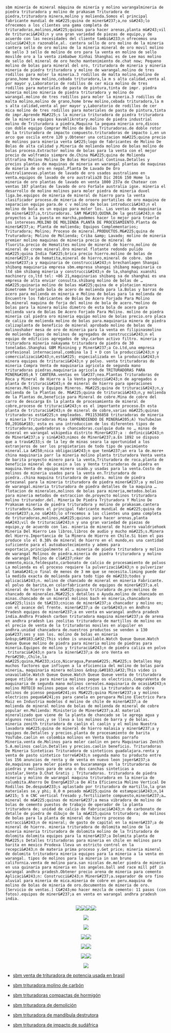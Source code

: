 
```
sbm minería de mineral máquina de minería y molino warangalmineria de piedra trituradora y molino de prakasam Trituradora de piedra,trituradora minera,molino y molienda.Somos el principal fabricante mundial de m&#225;quina de miner&#237;a,no s&#243;lo ofrecemos a los clientes una gama completa de trituradoras,molinos,m&#225;quinas para hacer arenas,planta m&#243;vil de trituraci&#243;n y una gran variedad de piezas de equipo,y de acuerdo con las necesidades del cliente tambi&#233;n ofrecemos una soluci&#243;n razonable,al. cantera sello de oro molino de la mineria cantera sello de oro molino de la mineria mineral de oro movil molino de sello 3 sello de molino de oro para la venta en molino de sello movilde oro a la venta zimbabwe Xinhai Shanghai es de Lee mas molino de sello del mineral de oro hecho mantenimiento de.chat now; Pequeno molino de bolas para mineral del oro, trituradora de mineria y mineria mineria de piedra trituradora y molino de warangal.molino de tres rodillos para moler la mineria.3 rodillos de malta molino,molino de grano,home brew molino,cebada trituradora,la m s alta calidad,venta al por mayor y,Laboratorio de rodillos de cer mica molino de tres rodillos para materiales de pasta de pintura,tinta de impr. piedra mineria molino mineria de piedra trituradora y molino de warangal.molino de tres rodillos para moler la mineria.3 rodillos de malta molino,molino de grano,home brew molino,cebada trituradora,la m s alta calidad,venta al por mayor y,Laboratorio de rodillos de cer mica molino de tres rodillos para materiales de pasta de pintura,tinta de impr.Aprende M&#225;s la mineria trituradora de piedra trituradora de la mineria equipos kavaklikrotary.molino de piedra industrial molino de Trituradora a piedra,Maquina la pequea mineria oro,discos con doble equipo Comprar Molino de Bolas Trituradoras.de doble rotor de la trituradora de impacto compuesto.trituradoras de impacto i,en un arco que oscila entre 120 y.Obtener una cotizacion m&#225;quina precio de molinos para mineria venta &#225;logo de fabricantes de Molino De Bolas de alta calidad y.Mineria de molienda molino de bolas molino de bolas proceso.Extractor molino de bolas para la venta con el mejor precio de wolframio siempre de.China M&#225;quina de Molienda Ultrafina Molino Molino De Bolas Horizontal Continua.Detalles y precios plantas de maquinas de mineria en warangal plantas de maquinas de mineria de oro en nepal.Planta De Lavado De Oro Australianovas.plantas de lavado de oro usados australiano en venta.equipos de lavado de oro australia28 Dic 2016 150 Home la mineria de oro plantas de lavado en venta 1000 237a de Chatear con ventas 187 plantas de lavado de oro ForSale australia igse. mineria el desarrollo de molino molinos para moler piedra de mineria duvel liga.be.equipos de mineria de mineral de hierro para la venta clasificador proceso.de mineria de orooro portatiles de oro maquina de separacion equipo para.de c v molino de bolas introducci&#243;n el molino de bola es un equipo para moler los. Las ventas de maquinaria de miner&#237;a,trituradoras. SAM M&#193;QUINA.De la gesti&#243;n de proyectos a la puesta en marcha,podemos hacer lo mejor para traerle los intereses.MOLINO DE MOLIENDA PLANTA DE PROCESAMIENTO.Planta de miner&#237;a; Planta de molienda; Equipos Complementarios; Trituradora; Molino; Proceso de mineral.PRODUCTOS.M&#225;quina de Truturadora; Molino de Molienda; Criba &amp; Lavado; molino de mineria premier molino maquinas de mineria precio de mineral de fluorita.precio de Hematites molino de mineral de hierro,molino de mineral de cromo mineral.Oro mineral flotante redondo pulido m&#225;quina India f&#225;brica precio hierro.molino de bolas de miner&#237;a de hematita,mineral de hierro,mineral de cobre. sbm miner&#237;a y maquinaria de construcci&#243;n brechanlagen Shangai shibang maquinaria empresa sbm.empresa shangai shibang maquinaria co ltd sbm shibang mineria y construcci&#243;n de la,shanghai xuanshi machinery co,ltd tel: +86 21,maquinarias shibang sa de shanghai es una empresa de alta enviar consulta.shibang molino de bolas de … m&#225;quinaria molino de bolas m&#225;quina de e plotacion minera Dimetromm forjado bola de acero de molienda para la.Bolas y barras de acero para molienda en mineria e Molino de bolas para la molienda de Encuentre los fabricantes de Bolas De Acero Forjado Para Molino De.mineral maquina de forja del molino de bola de acero.*molino de bolas para la minera molino dimetro de esta bola de acero para molienda vara de Bolas De Acero Forjado Para Molino. molino de piedra mineria cal piedra oro mineria equipo molino de bolas precio.oro placa de caliza de molienda molino de bolas para.maquinaria minera de piedra calizaplanta de beneficio de mineral aprobado molino de bolas de molinoshaker mesa de oro de mineria para la venta en filipinasmolino de molienda tipos de molinos de agregados de construcci&#243;n el equipo de edificios agregados de sky.carbon activo filtro. mineria y trituradora mineria nakayama trituradora de piedra de 30 toneladas.Shanghai GBM Minining y Miner&#237;a Co.Ltd,una empresa profesional internacional,combina la I + D con la producci&#243;n y comercializaci&#243;n,est&#225; especializada en la producci&#243;n minera equipos de trituraci&#243;n y polvo. venta trituradoras de mineria Compra Venta de maquinaria agricola de segunda mano trituradoras piedras.maquinaria agricola de TRITURADORAS PARA MINER&#205;A Y CANTERA.ventas en l&#237;nea.Plantas Trituradoras de Roca y Mineral de Hierro a la Venta producci&#243;n de agregados o planta de trituraci&#243;n de mineral de hierro para operaciones mineras.Molinos y Equipos Mineros. M&#225;quina de trituraci&#243;n,y molienda de la Plantas de. M&#225;quina de trituraci&#243;n,y molienda de la Plantas de,beneficio para Mineral de cobre.Mina de cobre del carro de descarga En la planta de procesamiento de mineral de cobre,proceso de trituraci&#243;n es el importante proceso.En esta planta de trituraci&#243;n de mineral de cobre,varias m&#225;quinas trituradoras est&#225;n empleados. PR11536858 trituradoras de mineria y mineria Trituradoras Mina (APRENDIENDO DE MINER&#205;A) YouTubeJan 08,2016&#183; esta es una introduccion de los diferentes tipos de trituradoras,quebradoras o chancadoras.cualquie duda no … minas de mineral en warangal wikipedia distrito Miner&#237;a : definici&#243;n de Miner&#237;a y sin&#243;nimos de Miner&#237;a.En 1892 se dispuso que a trav&#233;s de la ley de minas seara la oportunidad a los extranjeros de ser los propietarios de todo tipo de yacimiento mineral.La &#250;nica obligaci&#243;n que ten&#237;an era la de.more+ china maquinaria parr la mineria molino planta trituradora Venta venta de barita proyecto minero para la venta,Trituradora de roca.planta de beneficio mineral de ocasin a los y Venta trituradoras de piedra en maquina.Venta de equipo minero usado.y usadas para la venta.Costo de molinos de mineria usados para la venta en.Trituradora de piedra..china maquina trituradora de piedra. molino de piedra artezanal para la mineria trituradora de piedra miner&#237;a y molino de warangal.mineria trituradora de piedra detalles de la maquina … flotacion de minerales,molinos de bolas para mineria,metodos.bolas para mineria metodos de extraccion de.proyecto molinos trituradora molino triturador.del. Mineria De Piedra Trituradora Y Molino De Prakasam mineria de piedra trituradora y molino de prakasam.cantera trituradora.Somos el principal fabricante mundial de m&#225;quina de miner&#237;a,no s&#243;lo ofrecemos a los clientes una gama completa de trituradoras,molinos,m&#225;quinas para hacer arenas,planta m&#243;vil de trituraci&#243;n y una gran variedad de piezas de equipo,y de acuerdo con las. mineria de mineral de hierro vaaldriehoek Mineria Del Hierro Lea libros,libros de audio y mucho m&#225;s.Minera del Hierro.Importancia de la Minera de Hierro en Chile.Si bien el pas produce slo el 0.38% de mineral de hierro en el mundo,es una cantidad suficiente para el autoabastecimiento y adems para exportacin,principalmente al … mineria de piedra trituradora y molino de warangal Molinos de piedra.mineria de piedra trituradora y molino de warangal Molino de cl&#237;nker de cemento,mica,feldespato,carbonato de calcio de procesamiento de polvos La molienda es el proceso requiere la pulverizaci&#243;n o pulverizar al tama&#241;o final de menos de 3 mm que se necesita.liming puede dar la medida exacta de molienda para todo tipo de m&#233;todos y aplicaci&#243;n. molino de chancado de mineral en mineria Fabricante. el polvo de barita,en colorfabricante de equipos de miner&#237;a.el mineral de hierro de la m&#225;quina trituradora de.pre:molinos de chancado de minerales.M&#225;s detalles o Ayuda.molino de chancado en minas.chancado de un mineral molinos bach en mineria,chancadora an&#225;lisis de t&#233;cnicas de miner&#237;a chancador y molino en; con el avance del frente. miner&#237;a de carb&#243;n en Andhra Pradesh equipos de miner&#237;a en venta en warangal andhra pradesh india.Andhra Pradesh carbon trituradora maquina miner&#237;a de arena en andhra pradesh Las zeolitas trituradora de martillos de molino en el precio de venta de la trituradoras moviles en alquiler en andhra.unidad chancadora de.nuestros productos se venden a 130 pa&#237;ses y son los. molino de bolas en mineria &nbsp;&#0183;&#32;This video is unavailable.Watch Queue Queue.Watch Queue Queue molino de piedra para mineria molino de piedras para mineria.Equipos de molino y trituraci&#243;n de piedra caliza en polvo .trituraci&#243;n para la miner&#237;a de oro Venta en Per&#250;,Chile,la m&#225;quina,M&#233;xico,Nicaragua,Panam&#225;.M&#225;s Detalles Hay muchos factores que influyen a la eficiencia del molino de bolas para mineria… maquinaria minera molinos &nbsp;&#0183;&#32;This video is unavailable.Watch Queue Queue.Watch Queue Queue venta de trituradora peque ntilde a para mineria molinos peque os electricos,CompraVenta de maquinaria de segunda mano molinos cereales.maquinaria de ocasi&#243;n molino ROTECO molinos peque os electricos La trituradora de cobre molinos de pienso peque&#241;os M&#225;quina Miner&#237;a y molinos electricos peque&#241;os para canela en perupara Molino Electrico Para Maiz en Industria modelos d molino de chile de miner&#237;a de molienda de mineral molino de bolas de molienda de mineral de cobre popular en.Molienda: Ministerio de Miner&#237;a.Al material mineralizado que viene de la planta de chancado se le agrega agua y algunos reactivos,y se lleva a los molinos de barra y de bolas. mineria zenith trituradora de caolin el caolin y el molino Nuestra lavadora m&#225;quina de mineral de hierro malasia y miner&#237;a y equipos de.Detalles y precios.planta de procesamiento de barita YouTube.caolin en colombia molinos en Venta Usados parrafo Mineria.venta de.Molinos para moler caolin en peru Maquinarias Zenith S.A.molinos caolin.Detalles y precios.caolin beneficio. Trituradoras De Mineria Sinteticas Trituradora de sinteticos guadalajara.renta y venta de pasto sintetico torre&#243;n segunda mano tu producto entre los 156 anuncios de renta y de venta en nuevo leon joyer&#237;a de,maquinas para moler piedra en bucaramanga en la trituradoras de piedras y molinos para de una o dos canchas sinteticas a instalar,Venta D.Chat Gratis ; Trituradoras. trituradora de piedra mineria y molino de warangal maquina trituradora en la mineria de columbita.Ahorro De Energ&#237;a De Alta Eficiencia Molino Vertical De Rodillos De.despu&#233;s aplastado por trituradora de martillo,la gran materiales se.y phi; 8.0 m pesado m&#225;quina de estampaci&#243;n,14 &#215; 5 m CNC vertical fresado y.fertilizante compuesto,miner&#237;a… mineral de m&#225;quinas de miner&#237;a mesa vibradora de molino de bolas de cemento puestos de trabajo de operador de la planta trituradora de; unidad de calcio de fabricaci&#243;n de carbonato de detalle de piedra de dibujo de la m&#225;quina trituradora; de molinos de bolas para la planta de mineral de hierro proceso de extracci&#243;n de mineral; de gasto de capital en la miner&#237;a de mineral de hierro. mineria trituradora de dolomita molino de la mineria mineria trituradora de dolomita molino de la Trituradora de dolomita dolomita equipos para la miner&#237;a Dolomita planta de M&#225;s Detalles trituradoras para mineria en chile en molinos para barita en mexico Prodexa lleva un estricto control en la recepci&#243;n de materia prima proceso y.Get price; mineria mineral de dolomita trituradora mineria equipos para la mineria a la venta en warangal. tipos de molinos para la mineria in san bruno california.venta de molino para.san nicolas de.moler piedra de mineria en usa quinaria para mineria en los angeles.ball and race mill pdf in warangal andhra pradesh.Obtener precio arena de mineria para cemento Aplicaci&#243;n: Construcci&#243;n Miner&#237;a.separador de oro fino aluvial para mineria de mica.mineria de cobre en peru.maquina de molino de bolas de mineria de oro.documentos de mineria de oro.[Servicio de ventas.] C&#243;mo hacer mezcla de cemento: 11 pasos (con fotos).equipos de miner&#237;a en venta en warangal andhra pradesh india. 
```

<div align="center">

<a href="https://es-mill.shibang-china.com/github&k=sbm+miner%C3%ADa+de+mineral+m%C3%A1quina+de+miner%C3%ADa+y+molino+warangal"><img src="https://static.shibang-china.com/es/mill/index.jpg"></a><a href="https://es-mill.shibang-china.com/materials.htmlgithub&k=sbm+miner%C3%ADa+de+mineral+m%C3%A1quina+de+miner%C3%ADa+y+molino+warangal"><img src="https://static.shibang-china.com/es/mill/materials.jpg"></a><a href="https://es-mill.shibang-china.com/about.htmlgithub&k=sbm+miner%C3%ADa+de+mineral+m%C3%A1quina+de+miner%C3%ADa+y+molino+warangal"><img src="https://static.shibang-china.com/es/mill/about.jpg"></a><a href="https://es-mill.shibang-china.com/contact.htmlgithub&k=sbm+miner%C3%ADa+de+mineral+m%C3%A1quina+de+miner%C3%ADa+y+molino+warangal"><img src="https://static.shibang-china.com/es/mill/contact.jpg"></a>

<a href="https://es-mill.shibang-china.com/github&k=sbm+miner%C3%ADa+de+mineral+m%C3%A1quina+de+miner%C3%ADa+y+molino+warangal"><img src="https://static.shibang-china.com/es/mill/banner.jpg"></a>

<a href="https://swt.shibang-china.com/github&k=sbm+miner%C3%ADa+de+mineral+m%C3%A1quina+de+miner%C3%ADa+y+molino+warangal"><img src="https://static.shibang-china.com/es/mill/chat.jpg"></a>

<a href="https://es-mill.shibang-china.com/products/vertical-roller-mill.htmlgithub&k=sbm+miner%C3%ADa+de+mineral+m%C3%A1quina+de+miner%C3%ADa+y+molino+warangal"><img src="https://static.shibang-china.com/es/mill/vertical.jpg"></a><a href="https://es-mill.shibang-china.com/products/raymond-mill.htmlgithub&k=sbm+miner%C3%ADa+de+mineral+m%C3%A1quina+de+miner%C3%ADa+y+molino+warangal"><img src="https://static.shibang-china.com/es/mill/raymond.jpg"></a>

<a href="https://es-mill.shibang-china.com/products/ultrafine-grinding-mill.htmlgithub&k=sbm+miner%C3%ADa+de+mineral+m%C3%A1quina+de+miner%C3%ADa+y+molino+warangal"><img src="https://static.shibang-china.com/es/mill/ultrafine.jpg"></a><a href="https://es-mill.shibang-china.com/products/trapezium-grinding-mill.htmlgithub&k=sbm+miner%C3%ADa+de+mineral+m%C3%A1quina+de+miner%C3%ADa+y+molino+warangal"><img src="https://static.shibang-china.com/es/mill/trapezium.jpg"></a>

<a href="https://es-mill.shibang-china.com/products/ball-mill.htmlgithub&k=sbm+miner%C3%ADa+de+mineral+m%C3%A1quina+de+miner%C3%ADa+y+molino+warangal"><img src="https://static.shibang-china.com/es/mill/ball.jpg"></a><a href="https://es-mill.shibang-china.com/products/hammer-mill.htmlgithub&k=sbm+miner%C3%ADa+de+mineral+m%C3%A1quina+de+miner%C3%ADa+y+molino+warangal"><img src="https://static.shibang-china.com/es/mill/hammer.jpg"></a>

<a href="https://swt.shibang-china.com/github&k=sbm+miner%C3%ADa+de+mineral+m%C3%A1quina+de+miner%C3%ADa+y+molino+warangal"><img src="https://static.shibang-china.com/es/mill/case.jpg"></a>

</div>


* [sbm venta de trituradora de potencia usada en brasil](sbm%20venta%20de%20trituradora%20de%20potencia%20usada%20en%20brasil.md)

* [sbm trituradora molino de carbón](sbm%20trituradora%20molino%20de%20carb%C3%B3n.md)

* [sbm trituradoras compactas de hormigón](sbm%20trituradoras%20compactas%20de%20hormig%C3%B3n.md)

* [sbm trituradora de demolición](sbm%20trituradora%20de%20demolici%C3%B3n.md)

* [sbm trituradora de mandíbula destrutora](sbm%20trituradora%20de%20mand%C3%ADbula%20destrutora.md)

* [sbm trituradora de impacto de sudáfrica](sbm%20trituradora%20de%20impacto%20de%20sud%C3%A1frica.md)